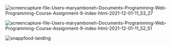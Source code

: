 
![screencapture-file-Users-maryamboneh-Documents-Programming-Web-Programming-Course-Assignment-9-index-html-2021-12-01-11_53_27](https://user-images.githubusercontent.com/72157067/144199433-966522ad-7c7a-4c9c-a8b0-d2da93f1e733.png)

![screencapture-file-Users-maryamboneh-Documents-Programming-Web-Programming-Course-Assignment-9-index-html-2021-12-01-11_52_51](https://user-images.githubusercontent.com/72157067/144199442-1b0fba49-0717-4856-9ced-d89f793ab84f.png)

![snappfood-landing](https://user-images.githubusercontent.com/72157067/143771929-a0549bd6-a878-4345-9049-b054e0ac4b98.png)
